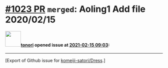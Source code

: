 # [\#1023 PR](https://github.com/komeiji-satori/Dress/pull/1023) `merged`: Aoling1 Add file 2020/02/15

#### <img src="https://avatars.githubusercontent.com/u/47135403?u=7424ba80ae2037ed309ed161bef89ac24f1f448a&v=4" width="50">[tonori](https://github.com/tonori) opened issue at [2021-02-15 09:03](https://github.com/komeiji-satori/Dress/pull/1023):






-------------------------------------------------------------------------------



[Export of Github issue for [komeiji-satori/Dress](https://github.com/komeiji-satori/Dress).]
